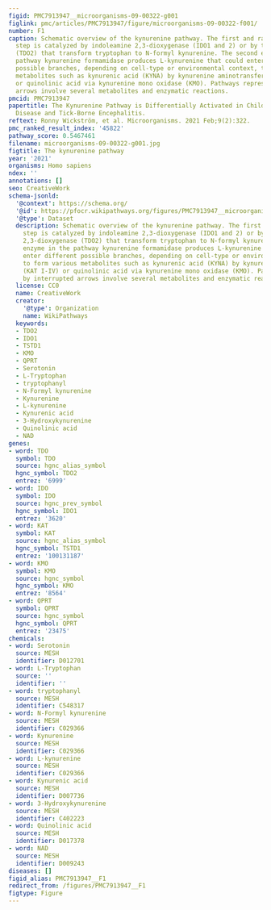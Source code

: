 ```yaml
---
figid: PMC7913947__microorganisms-09-00322-g001
figlink: pmc/articles/PMC7913947/figure/microorganisms-09-00322-f001/
number: F1
caption: Schematic overview of the kynurenine pathway. The first and rate-limiting
  step is catalyzed by indoleamine 2,3-dioxygenase (IDO1 and 2) or by tryptophan 2,3-dioxygenase
  (TDO2) that transform tryptophan to N-formyl kynurenine. The second enzyme in the
  pathway kynurenine formamidase produces L-kynurenine that could enter different
  possible branches, depending on cell-type or environmental context, to form various
  metabolites such as kynurenic acid (KYNA) by kynurenine aminotransferases (KAT I-IV)
  or quinolinic acid via kynurenine mono oxidase (KMO). Pathways represented by interrupted
  arrows involve several metabolites and enzymatic reactions.
pmcid: PMC7913947
papertitle: The Kynurenine Pathway is Differentially Activated in Children with Lyme
  Disease and Tick-Borne Encephalitis.
reftext: Ronny Wickström, et al. Microorganisms. 2021 Feb;9(2):322.
pmc_ranked_result_index: '45822'
pathway_score: 0.5467461
filename: microorganisms-09-00322-g001.jpg
figtitle: The kynurenine pathway
year: '2021'
organisms: Homo sapiens
ndex: ''
annotations: []
seo: CreativeWork
schema-jsonld:
  '@context': https://schema.org/
  '@id': https://pfocr.wikipathways.org/figures/PMC7913947__microorganisms-09-00322-g001.html
  '@type': Dataset
  description: Schematic overview of the kynurenine pathway. The first and rate-limiting
    step is catalyzed by indoleamine 2,3-dioxygenase (IDO1 and 2) or by tryptophan
    2,3-dioxygenase (TDO2) that transform tryptophan to N-formyl kynurenine. The second
    enzyme in the pathway kynurenine formamidase produces L-kynurenine that could
    enter different possible branches, depending on cell-type or environmental context,
    to form various metabolites such as kynurenic acid (KYNA) by kynurenine aminotransferases
    (KAT I-IV) or quinolinic acid via kynurenine mono oxidase (KMO). Pathways represented
    by interrupted arrows involve several metabolites and enzymatic reactions.
  license: CC0
  name: CreativeWork
  creator:
    '@type': Organization
    name: WikiPathways
  keywords:
  - TDO2
  - IDO1
  - TSTD1
  - KMO
  - QPRT
  - Serotonin
  - L-Tryptophan
  - tryptophanyl
  - N-Formyl kynurenine
  - Kynurenine
  - L-kynurenine
  - Kynurenic acid
  - 3-Hydroxykynurenine
  - Quinolinic acid
  - NAD
genes:
- word: TDO
  symbol: TDO
  source: hgnc_alias_symbol
  hgnc_symbol: TDO2
  entrez: '6999'
- word: IDO
  symbol: IDO
  source: hgnc_prev_symbol
  hgnc_symbol: IDO1
  entrez: '3620'
- word: KAT
  symbol: KAT
  source: hgnc_alias_symbol
  hgnc_symbol: TSTD1
  entrez: '100131187'
- word: KMO
  symbol: KMO
  source: hgnc_symbol
  hgnc_symbol: KMO
  entrez: '8564'
- word: QPRT
  symbol: QPRT
  source: hgnc_symbol
  hgnc_symbol: QPRT
  entrez: '23475'
chemicals:
- word: Serotonin
  source: MESH
  identifier: D012701
- word: L-Tryptophan
  source: ''
  identifier: ''
- word: tryptophanyl
  source: MESH
  identifier: C548317
- word: N-Formyl kynurenine
  source: MESH
  identifier: C029366
- word: Kynurenine
  source: MESH
  identifier: C029366
- word: L-kynurenine
  source: MESH
  identifier: C029366
- word: Kynurenic acid
  source: MESH
  identifier: D007736
- word: 3-Hydroxykynurenine
  source: MESH
  identifier: C402223
- word: Quinolinic acid
  source: MESH
  identifier: D017378
- word: NAD
  source: MESH
  identifier: D009243
diseases: []
figid_alias: PMC7913947__F1
redirect_from: /figures/PMC7913947__F1
figtype: Figure
---
```

